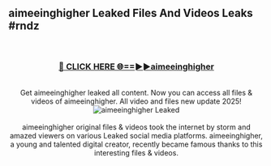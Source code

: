 ## aimeeinghigher Leaked Files And Videos Leaks #rndz
<br>
<div align="center">
<h3><a href="https://watchclip.my.id/aimeeinghigher" rel="nofollow">🔴 CLICK HERE 🌐==►►aimeeinghigher</a></h3>
<br>
Get aimeeinghigher leaked all content. Now you can access all files & videos of aimeeinghigher. All video and files new update 2025!
<br>
<a href="https://watchclip.my.id/aimeeinghigher" rel="nofollow" data-target="animated-image.originalLink"><img src="https://i.ibb.co.com/WyWwxjT/player-gif2.gif" alt="aimeeinghigher Leaked" style="max-width: 100%; display: inline-block;" data-target="animated-image.originalImage"></a>
<br><br>
aimeeinghigher original files & videos took the internet by storm and amazed viewers on various Leaked social media platforms. aimeeinghigher, a young and talented digital creator, recently became famous thanks to this interesting files & videos.
</div>
<br>